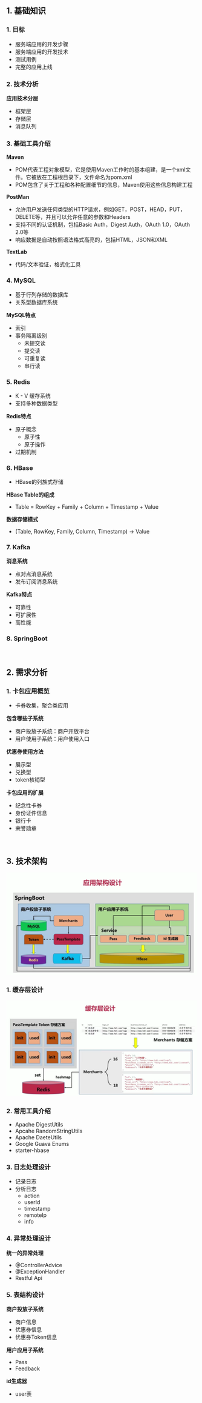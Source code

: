 ## 1. 基础知识

### 1. 目标

- 服务端应用的开发步骤
- 服务端应用的开发技术
- 测试用例
- 完整的应用上线

### 2. 技术分析

**应用技术分层**

- 框架层
- 存储层
- 消息队列

### 3. 基础工具介绍

**Maven**

- POM代表工程对象模型，它是使用Maven工作时的基本组建，是一个xml文件。它被放在工程根目录下，文件命名为pom.xml
- POM包含了关于工程和各种配置细节的信息，Maven使用这些信息构建工程

**PostMan**

- 允许用户发送任何类型的HTTP请求，例如GET，POST，HEAD，PUT，DELETE等，并且可以允许任意的参数和Headers
- 支持不同的认证机制，包括Basic Auth，Digest Auth，OAuth 1.0，OAuth 2.0等
- 响应数据是自动按照语法格式高亮的，包括HTML，JSON和XML

**TextLab**

- 代码/文本验证，格式化工具

### 4. MySQL

- 基于行列存储的数据库
- 关系型数据库系统

**MySQL特点**

- 索引
- 事务隔离级别
  - 未提交读
  - 提交读
  - 可重复读
  - 串行读

### 5. Redis

- K - V 缓存系统
- 支持多种数据类型

**Redis特点**

- 原子概念
  - 原子性
  - 原子操作
- 过期机制

### 6. HBase

- HBase的列族式存储

**HBase Table的组成**

- Table = RowKey + Family + Column + Timestamp + Value

**数据存储模式**

- (Table, RowKey, Family, Column, Timestamp) -> Value

### 7. Kafka

**消息系统**

- 点对点消息系统
- 发布订阅消息系统

**Kafka特点**

- 可靠性
- 可扩展性
- 高性能

### 8. SpringBoot

<br>

## 2. 需求分析

### 1. 卡包应用概览

- 卡券收集，聚合类应用

**包含哪些子系统**

- 商户投放子系统：商户开放平台
- 用户使用子系统：用户使用入口

**优惠券使用方法**

- 展示型
- 兑换型
- token核销型

**卡包应用的扩展**

- 纪念性卡券
- 身份证件信息
- 银行卡
- 荣誉勋章

<br>

## 3. 技术架构

![](https://github.com/Thpffcj/SpringBoot-Project/blob/master/distributed-passbook/pic/%E5%BA%94%E7%94%A8%E6%9E%B6%E6%9E%84%E8%AE%BE%E8%AE%A1.png?raw=true)

### 1. 缓存层设计

![](https://github.com/Thpffcj/SpringBoot-Project/blob/master/distributed-passbook/pic/%E7%BC%93%E5%AD%98%E5%B1%82%E8%AE%BE%E8%AE%A1.png?raw=true)

### 2. 常用工具介绍

- Apache DigestUtils
- Apcahe RandomStringUtils
- Apache DaeteUtils
- Google Guava Enums
- starter-hbase

### 3. 日志处理设计

- 记录日志
- 分析日志
  - action
  - userId
  - timestamp
  - remoteIp
  - info

### 4. 异常处理设计

**统一的异常处理**

- @ControllerAdvice
- @ExceptionHandler
- Restful Api

### 5. 表结构设计

**商户投放子系统**

- 商户信息
- 优惠券信息
- 优惠券Token信息

**用户应用子系统**

- Pass
- Feedback

**id生成器**

- user表















































